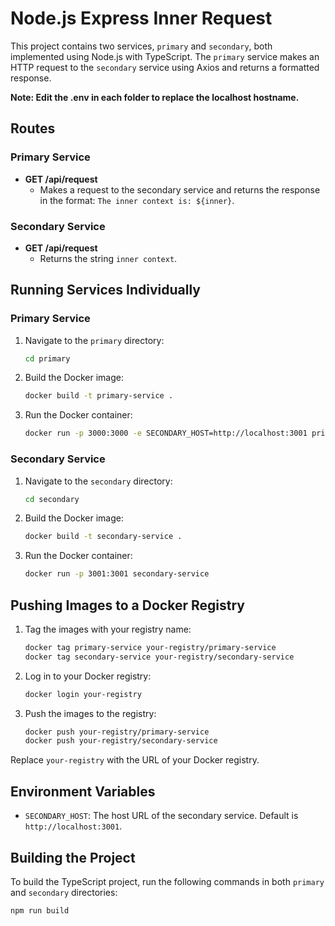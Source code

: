 # Node.js Express Inner Request

This project contains two services, `primary` and `secondary`, both implemented using Node.js with TypeScript. The `primary` service makes an HTTP request to the `secondary` service using Axios and returns a formatted response.

**Note: Edit the .env in each folder to replace the localhost hostname.**

## Routes

### Primary Service
- **GET /api/request**
  - Makes a request to the secondary service and returns the response in the format: `The inner context is: ${inner}`.

### Secondary Service
- **GET /api/request**
  - Returns the string `inner context`.

## Running Services Individually

### Primary Service

1. Navigate to the `primary` directory:

    ```sh
    cd primary
    ```

2. Build the Docker image:

    ```sh
    docker build -t primary-service .
    ```

3. Run the Docker container:

    ```sh
    docker run -p 3000:3000 -e SECONDARY_HOST=http://localhost:3001 primary-service
    ```

### Secondary Service

1. Navigate to the `secondary` directory:

    ```sh
    cd secondary
    ```

2. Build the Docker image:

    ```sh
    docker build -t secondary-service .
    ```

3. Run the Docker container:

    ```sh
    docker run -p 3001:3001 secondary-service
    ```

## Pushing Images to a Docker Registry

1. Tag the images with your registry name:

    ```sh
    docker tag primary-service your-registry/primary-service
    docker tag secondary-service your-registry/secondary-service
    ```

2. Log in to your Docker registry:

    ```sh
    docker login your-registry
    ```

3. Push the images to the registry:

    ```sh
    docker push your-registry/primary-service
    docker push your-registry/secondary-service
    ```

Replace `your-registry` with the URL of your Docker registry.

## Environment Variables

- `SECONDARY_HOST`: The host URL of the secondary service. Default is `http://localhost:3001`.

## Building the Project

To build the TypeScript project, run the following commands in both `primary` and `secondary` directories:

```sh
npm run build
```
